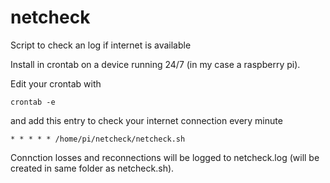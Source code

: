 # netcheck
Script to check an log if internet is available

Install in crontab on a device running 24/7 (in my case a raspberry pi).

Edit your crontab with
```
crontab -e
```
and add this entry to check your internet connection every minute
```
* * * * * /home/pi/netcheck/netcheck.sh
```

Connction losses and reconnections will be logged to netcheck.log (will be created in same folder as netcheck.sh).
